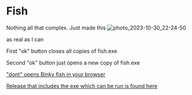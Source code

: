# Fish
Nothing all that complex. Just made this
![photo_2023-10-30_22-24-50](https://github.com/mamabun/Fish/assets/8377467/fc35472b-88e0-4332-84af-0e035f6c20e3)

as real as I can

First "ok" button closes all copies of fish.exe

Second "ok" button just opens a new copy of fish.exe

["dont" opens Binky fish in your browser](https://www.youtube.com/watch?v=sdYjJsr6FS8)


[Release that includes the exe which can be run is found here](https://github.com/mamabun/Fish/releases)

